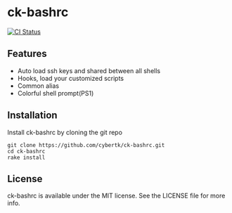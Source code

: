 # ck-bashrc

[![CI Status](http://img.shields.io/travis/cybertk/ck-bashrc.svg?style=flat)](https://travis-ci.org/cybertk/ck-bashrc)

## Features

* Auto load ssh keys and shared between all shells
* Hooks, load your customized scripts
* Common alias
* Colorful shell prompt(PS1)

## Installation

Install ck-bashrc by cloning the git repo

    git clone https://github.com/cybertk/ck-bashrc.git
    cd ck-bashrc
    rake install

## License

ck-bashrc is available under the MIT license. See the LICENSE file for more info.

